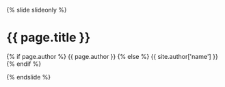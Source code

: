{% slide slideonly %}
<!-- .slide: class="title-slide" -->

# {{ page.title }}
<!-- .element: class="main-title" -->

{% if page.author %} {{ page.author }} {% else %} {{ site.author['name'] }} {% endif %} <!-- .element: class="author" -->

{% endslide %}

